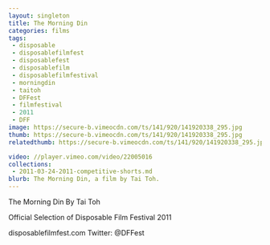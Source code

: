 ```yaml
---
layout: singleton
title: The Morning Din
categories: films
tags:
 - disposable
 - disposablefilmfest
 - disposablefest
 - disposablefilm
 - disposablefilmfestival
 - morningdin
 - taitoh
 - DFFest
 - filmfestival
 - 2011
 - DFF
image: https://secure-b.vimeocdn.com/ts/141/920/141920338_295.jpg
thumb: https://secure-b.vimeocdn.com/ts/141/920/141920338_295.jpg
relatedthumb: https://secure-b.vimeocdn.com/ts/141/920/141920338_295.jpg

video: //player.vimeo.com/video/22005016
collections:
 - 2011-03-24-2011-competitive-shorts.md
blurb: The Morning Din, a film by Tai Toh.
---
```


The Morning Din
By Tai Toh

Official Selection of Disposable Film Festival 2011

disposablefilmfest.com
Twitter: @DFFest